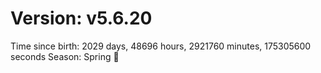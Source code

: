 # Version: v5.6.20
Time since birth: 2029 days, 48696 hours, 2921760 minutes, 175305600 seconds
Season: Spring 🌸
